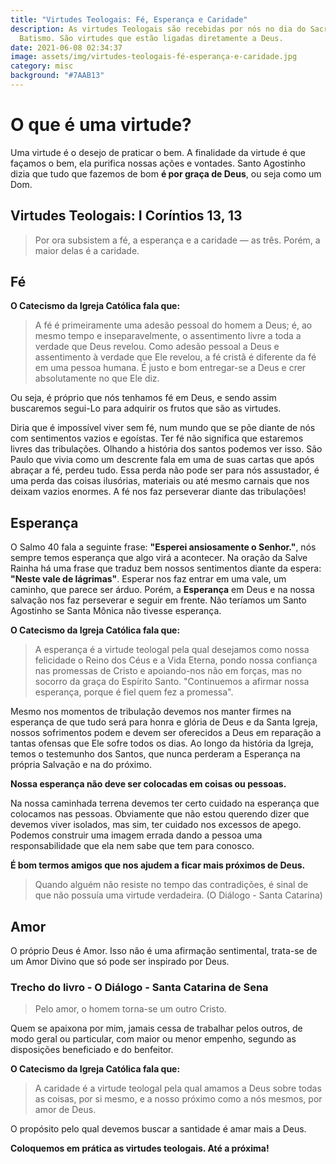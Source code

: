 ```yaml
---
title: "Virtudes Teologais: Fé, Esperança e Caridade"
description: As virtudes Teologais são recebidas por nós no dia do Sacramento do
  Batismo. São virtudes que estão ligadas diretamente a Deus.
date: 2021-06-08 02:34:37
image: assets/img/virtudes-teologais-fé-esperança-e-caridade.jpg
category: misc
background: "#7AAB13"
---
```

# O que é uma virtude?

Uma virtude é o desejo de praticar o bem. A finalidade da virtude é que façamos o bem, ela purifica nossas ações e vontades. Santo Agostinho dizia que tudo que fazemos de bom **é por graça de Deus**, ou seja como um Dom.

## Virtudes Teologais: I Coríntios 13, 13

> Por ora subsistem a fé, a esperança e a caridade — as três. Porém, a maior delas é a caridade.

## Fé

**O Catecismo da Igreja Católica fala que:**

> A fé é primeiramente uma adesão pessoal do homem a Deus; é, ao mesmo tempo e inseparavelmente, o assentimento livre a toda a verdade que Deus revelou. Como adesão pessoal a Deus e assentimento à verdade que Ele revelou, a fé cristã é diferente da fé em uma pessoa humana. É justo e bom entregar-se a Deus e crer absolutamente no que Ele diz.

Ou seja, é próprio que nós tenhamos fé em Deus, e sendo assim buscaremos segui-Lo para adquirir os frutos que são as virtudes.

Diria que é impossível viver sem fé, num mundo que se põe diante de nós com sentimentos vazios e egoístas. Ter fé não significa que estaremos livres das tribulações. Olhando a história dos santos podemos ver isso. São Paulo que vivia como um descrente fala em uma de suas cartas que após abraçar a fé, perdeu tudo. Essa perda não pode ser para nós assustador, é uma perda das coisas ilusórias, materiais ou até mesmo carnais que nos deixam vazios enormes. A fé nos faz perseverar diante das tribulações!

## Esperança

O Salmo 40 fala a seguinte frase: **"Esperei ansiosamente o Senhor."**, nós sempre temos esperança que algo virá a acontecer. Na oração da Salve Rainha há uma frase que traduz bem nossos sentimentos diante da espera: **"Neste vale de lágrimas"**. Esperar nos faz entrar em uma vale, um caminho, que parece ser árduo. Porém, a **Esperança** em Deus e na nossa salvação nos faz perseverar e seguir em frente. Não teríamos um Santo Agostinho se Santa Mônica não tivesse esperança.

**O Catecismo da Igreja Católica fala que:**

> A esperança é a virtude teologal pela qual desejamos como nossa felicidade o Reino dos Céus e a Vida Eterna, pondo nossa confiança nas promessas de Cristo e apoiando-nos não em forças, mas no socorro da graça do Espírito Santo. "Continuemos a afirmar nossa esperança, porque é fiel quem fez a promessa".

Mesmo nos momentos de tribulação devemos nos manter firmes na esperança de que tudo será para honra e glória de Deus e da Santa Igreja, nossos sofrimentos podem e devem ser oferecidos a Deus em reparação a tantas ofensas que Ele sofre todos os dias. Ao longo da história da Igreja, temos o testemunho dos Santos, que nunca perderam a Esperança na própria Salvação e na do próximo.

**Nossa esperança não deve ser colocadas em coisas ou pessoas.**

Na nossa caminhada terrena devemos ter certo cuidado na esperança que colocamos nas pessoas. Obviamente que não estou querendo dizer que devemos viver isolados, mas sim, ter cuidado nos excessos de apego. Podemos construir uma imagem errada dando a pessoa uma responsabilidade que ela nem sabe que tem para conosco. 

**É bom termos amigos que nos ajudem a ficar mais próximos de Deus.**

> Quando alguém não resiste no tempo das contradições, é sinal de que não possuía uma virtude verdadeira. (O Diálogo - Santa Catarina)

## Amor

O próprio Deus é Amor. Isso não é uma afirmação sentimental, trata-se de um Amor Divino que só pode ser inspirado por Deus.

### Trecho do livro - O Diálogo - Santa Catarina de Sena

> Pelo amor, o homem torna-se um outro Cristo.

Quem se apaixona por mim, jamais cessa de trabalhar pelos outros, de modo geral ou particular, com maior ou menor empenho, segundo as disposições beneficiado e do benfeitor.

**O Catecismo da Igreja Católica fala que:**

> A caridade é a virtude teologal pela qual amamos a Deus sobre todas as coisas, por si mesmo, e a nosso próximo como a nós mesmos, por amor de Deus.

O propósito pelo qual devemos buscar a santidade é amar mais a Deus. 

**Coloquemos em prática as virtudes teologais. Até a próxima!**